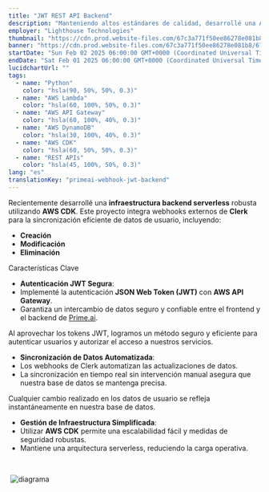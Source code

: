 ```yaml
---
title: "JWT REST API Backend"
description: "Manteniendo altos estándares de calidad, desarrollé una API REST que integra autorización y solicitudes webhook."
employer: "Lighthouse Technologies"
thumbnail: "https://cdn.prod.website-files.com/67c3a771f50ee86278e081b8/67d92242543f77f7fa5bdcaf_67ce4288b0a55050e6651d96_jwt%2520primeai2.gif"
banner: "https://cdn.prod.website-files.com/67c3a771f50ee86278e081b8/67cbf2938dcac0c620425d98_67cbd4e5d19d256af5d102f7_photo-1515879218367-8466d910aaa4.jpeg"
startDate: "Sun Feb 02 2025 06:00:00 GMT+0000 (Coordinated Universal Time)"
endDate: "Sat Feb 01 2025 06:00:00 GMT+0000 (Coordinated Universal Time)"
lucidchartUrl: ""
tags:
  - name: "Python"
    color: "hsla(90, 50%, 50%, 0.3)"
  - name: "AWS Lambda"
    color: "hsla(60, 100%, 50%, 0.3)"
  - name: "AWS API Gateway"
    color: "hsla(60, 100%, 40%, 0.3)"
  - name: "AWS DynamoDB"
    color: "hsla(30, 100%, 40%, 0.3)"
  - name: "AWS CDK"
    color: "hsla(60, 50%, 50%, 0.3)"
  - name: "REST APIs"
    color: "hsla(45, 100%, 50%, 0.3)"
lang: "es"
translationKey: "primeai-webhook-jwt-backend"
---
```


Recientemente desarrollé una **infraestructura backend serverless** robusta utilizando **AWS CDK**. Este proyecto integra webhooks externos de **Clerk** para la sincronización eficiente de datos de usuario, incluyendo:

- **Creación**
- **Modificación**
- **Eliminación**

Características Clave

- **Autenticación JWT Segura**:
- Implementé la autenticación **JSON Web Token (JWT)** con **AWS API Gateway**.
- Garantiza un intercambio de datos seguro y confiable entre el frontend y el backend de [Prime.ai]().

Al aprovechar los tokens JWT, logramos un método seguro y eficiente para autenticar usuarios y autorizar el acceso a nuestros servicios.

- **Sincronización de Datos Automatizada**:
- Los webhooks de Clerk automatizan las actualizaciones de datos.
- La sincronización en tiempo real sin intervención manual asegura que nuestra base de datos se mantenga precisa.

Cualquier cambio realizado en los datos de usuario se refleja instantáneamente en nuestra base de datos.

- **Gestión de Infraestructura Simplificada**:
- Utilizar **AWS CDK** permite una escalabilidad fácil y medidas de seguridad robustas.
- Mantiene una arquitectura serverless, reduciendo la carga operativa.

‍

‍
![diagrama](/assets/images/33afa5c4bf8fc9d4c50343d099d5c0953fe5aaec.png)
